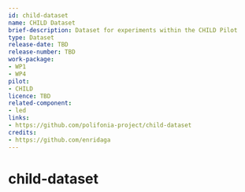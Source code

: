 ```yaml
---
id: child-dataset
name: CHILD Dataset
brief-description: Dataset for experiments within the CHILD Pilot
type: Dataset
release-date: TBD
release-number: TBD
work-package: 
- WP1
- WP4
pilot:
- CHILD
licence: TBD
related-component:
- led
links:
- https://github.com/polifonia-project/child-dataset
credits:
- https://github.com/enridaga
---
```

# child-dataset
